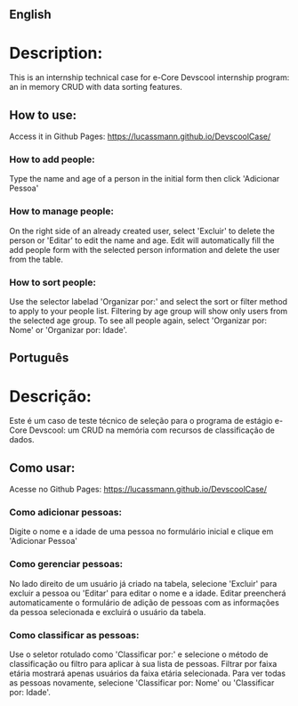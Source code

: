 ## English

# Description:

This is an internship technical case for e-Core Devscool internship program: an in memory CRUD with data sorting features.

## How to use:

Access it in Github Pages: https://lucassmann.github.io/DevscoolCase/

### How to add people:

Type the name and age of a person in the initial form then click 'Adicionar Pessoa'

### How to manage people:

On the right side of an already created user, select 'Excluir' to delete the person or 'Editar' to edit the name and age. 
Edit will automatically fill the add people form with the selected person information and delete the user from the table.

### How to sort people:

Use the selector labelad 'Organizar por:' and select the sort or filter method to apply to your people list.
Filtering by age group will show only users from the selected age group. To see all people again, select 'Organizar por: Nome' or 'Organizar por: Idade'.

## Português

# Descrição:

Este é um caso de teste técnico de seleção para o programa de estágio e-Core Devscool: um CRUD na memória com recursos de classificação de dados.

## Como usar:

Acesse no Github Pages: https://lucassmann.github.io/DevscoolCase/

### Como adicionar pessoas:

Digite o nome e a idade de uma pessoa no formulário inicial e clique em 'Adicionar Pessoa'

### Como gerenciar pessoas:

No lado direito de um usuário já criado na tabela, selecione 'Excluir' para excluir a pessoa ou 'Editar' para editar o nome e a idade.
Editar preencherá automaticamente o formulário de adição de pessoas com as informações da pessoa selecionada e excluirá o usuário da tabela.

### Como classificar as pessoas:

Use o seletor rotulado como 'Classificar por:' e selecione o método de classificação ou filtro para aplicar à sua lista de pessoas.
Filtrar por faixa etária mostrará apenas usuários da faixa etária selecionada. Para ver todas as pessoas novamente, selecione 'Classificar por: Nome' ou 'Classificar por: Idade'.
